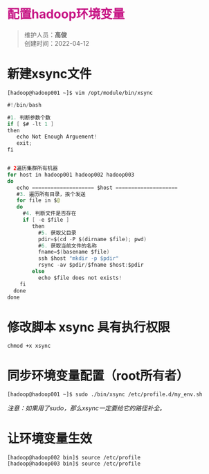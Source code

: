 # <font color=#C71585>配置hadoop环境变量</font>
>维护人员：**高俊**  
>创建时间：2022-04-12



# 新建xsync文件

```
[hadoop@hadoop001 ~]$ vim /opt/module/bin/xsync
```
``` java
#!/bin/bash

#1. 判断参数个数
if [ $# -lt 1 ]
then
   echo Not Enough Arguement!
   exit;
fi


# 2遍历集群所有机器
for host in hadoop001 hadoop002 hadoop003
do
   echo ==================== $host ====================
   #3. 遍历所有目录，挨个发送
   for file in $@
   do
     #4. 判断文件是否存在
     if [ -e $file ]
        then
          #5. 获取父目录
          pdir=$(cd -P $(dirname $file); pwd)
          #6. 获取当前文件的名称
          fname=$(basename $file)
          ssh $host "mkdir -p $pdir"
          rsync -av $pdir/$fname $host:$pdir
        else
          echo $file does not exists!
    fi
  done
done
```

# 修改脚本 xsync 具有执行权限

```
chmod +x xsync
```

# 同步环境变量配置（root所有者）

```
[hadoop@hadoop001 ~]$ sudo ./bin/xsync /etc/profile.d/my_env.sh
```
*注意：如果用了sudo，那么xsync一定要给它的路径补全。*

# 让环境变量生效

```
[hadoop@hadoop002 bin]$ source /etc/profile
[hadoop@hadoop003 bin]$ source /etc/profile
```
